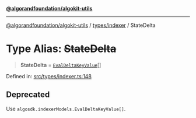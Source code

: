 [**@algorandfoundation/algokit-utils**](../../../README.md)

***

[@algorandfoundation/algokit-utils](../../../README.md) / [types/indexer](../README.md) / StateDelta

# Type Alias: ~~StateDelta~~

> **StateDelta** = [`EvalDeltaKeyValue`](EvalDeltaKeyValue.md)[]

Defined in: [src/types/indexer.ts:148](https://github.com/algorandfoundation/algokit-utils-ts/blob/main/src/types/indexer.ts#L148)

## Deprecated

Use `algosdk.indexerModels.EvalDeltaKeyValue[]`.
